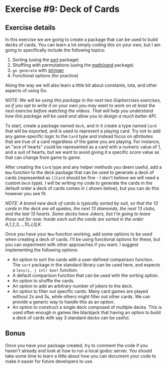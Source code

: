 # Exercise #9: Deck of Cards

## Exercise details

In this exercise we are going to create a package that can be used to build decks of cards. You can learn a lot simply
coding this on your own, but I am going to specifically include the following topics:

1. Sorting (using the [sort](https://golang.org/pkg/sort/) package)
2. Shuffling with permutations (using the [math/rand](https://golang.org/pkg/math/rand/) package)
3. `go generate` with [stringer](https://godoc.org/golang.org/x/tools/cmd/stringer)
4. Functional options (for practice)

Along the way we will also learn a little bit about constants, iota, and other aspects of using Go.

*NOTE: We will be using this package in the next two Gophercises exercises, so if you opt to write it on your own you
may want to work on at least the next exercise before watching the videos. That will help you understand how this
package will be used and allow you to design a much better API.*

To start, create a package named `deck`, and in it create a type named `Card` that will be exported, and is used to
represent a playing card. Try not to add any game-specific logic to the `Card` type and instead focus on attributes that
are true of a card regardless of the game you are playing. For instance, an "ace of hearts" could be represented as a
card with a numeric value of 1, and a suit of hearts, but we want to avoid giving it a specific score value as that can
change from game to game.

After creating the `Card` type and any helper methods you deem useful, add a `New` function to the deck package that can
be used to generate a deck of cards (represented as `[]Card` should be fine - I don't believe we will need a
custom `Deck` type). I will be writing my code to generate the cards in the default order a deck of cards comes in (
shown below), but you can do this however you see fit.

*NOTE: A brand new deck of cards is typically sorted by suit, so that the 13 cards in the deck are all spades, the next
13 diamonds, the next 13 clubs, and the last 13 hearts. Some decks have Jokers, but I'm going to leave those out for
now. Inside each suit the cards are sorted in the order A,1,2,3,...,10,J,Q,K.*

Once you have your `New` function working, add some options to be used when creating a deck of cards. I'll be using
functional options for these, but you can experiment with other approaches if you want. I suggest implementing the
following options:

- An option to sort the cards with a user-defined comparison function. The `sort` package in the standard library can be
  used here, and expects a `less(i, j int) bool` function.
- A default comparison function that can be used with the sorting option.
- An option to shuffle the cards.
- An option to add an arbitrary number of jokers to the deck.
- An option to filter out specific cards. Many card games are played without 2s and 3s, while others might filter out
  other cards. We can provide a generic way to handle this as an option.
- An option to construct a single deck composed of multiple decks. This is used often enough in games like blackjack
  that having an option to build a deck of cards with say 3 standard decks can be useful.

## Bonus

Once you have your package created, try to comment the code if you haven't already and look at how to run a local godoc
server. You should take some time to learn a little about how you can document your code to make it easier for future
developers to use.